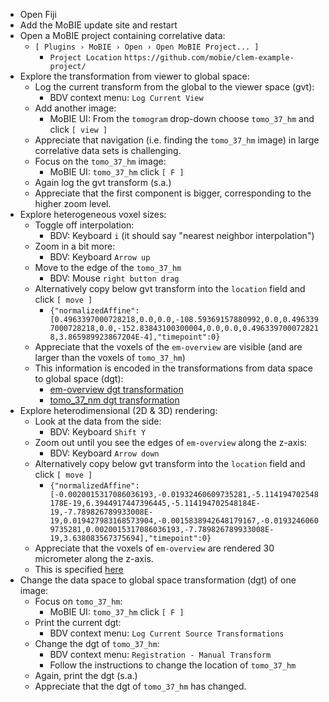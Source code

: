 - Open Fiji
- Add the MoBIE update site and restart
- Open a MoBIE project containing correlative data:
  - `[ Plugins › MoBIE › Open › Open MoBIE Project... ]`
    - `Project Location` `https://github.com/mobie/clem-example-project/`
- Explore the transformation from viewer to global space:
  - Log the current transform from the global to the viewer space (gvt):
    - BDV context menu: `Log Current View`
  - Add another image:
    - MoBIE UI: From the `tomogram` drop-down choose `tomo_37_hm` and click `[ view ]`
  - Appreciate that navigation (i.e. finding the `tomo_37_hm` image) in large correlative data sets is challenging.
  - Focus on the `tomo_37_hm` image:
    - MoBIE UI: `tomo_37_hm` click `[ F ]`
  - Again log the gvt transform (s.a.)
  - Appreciate that the first component is bigger, corresponding to the higher zoom level.
- Explore heterogeneous voxel sizes:
  - Toggle off interpolation:
    - BDV: Keyboard `i` (it should say "nearest neighbor interpolation")
  - Zoom in a bit more:
    - BDV: Keyboard `Arrow up`
  - Move to the edge of the `tomo_37_hm`
    - BDV: Mouse `right button drag`
  - Alternatively copy below gvt transform into the `location` field and click `[ move ]`
    - `{"normalizedAffine":[0.4963397000728218,0.0,0.0,-108.59369157880992,0.0,0.4963397000728218,0.0,-152.83843100300004,0.0,0.0,0.4963397000728218,3.865989923867204E-4],"timepoint":0}`
  - Appreciate that the voxels of the `em-overview` are visible (and are larger than the voxels of `tomo_37_hm`)
  - This information is encoded in the transformations from data space to global space (dgt):
    - [em-overview dgt transformation](https://s3.embl.de/yeast-clem/hela/images/ome-zarr/em-overview.ome.zarr/.zattrs)
    - [tomo_37_nm dgt transformation](https://github.com/mobie/clem-example-project/blob/66064176fa39b9f7d0e94f855f1c4b7d226812d4/data/hela/images/bdv-n5-s3/tomo_37_hm.xml#L38)
- Explore heterodimensional (2D & 3D) rendering:
  - Look at the data from the side:
    - BDV: Keyboard `Shift Y`
  - Zoom out until you see the edges of `em-overview` along the z-axis:
    - BDV: Keyboard `Arrow down`
  - Alternatively copy below gvt transform into the `location` field and click `[ move ]`
    - `{"normalizedAffine":[-0.0020015317086036193,-0.01932460609735281,-5.114194702548178E-19,6.3944917447396445,-5.114194702548184E-19,-7.789826789933008E-19,0.019427983168573904,-0.0015838942648179167,-0.01932460609735281,0.0020015317086036193,-7.789826789933008E-19,3.638083567375694],"timepoint":0}`
  - Appreciate that the voxels of `em-overview` are rendered 30 micrometer along the z-axis.
  - This is specified [here](https://github.com/mobie/clem-example-project/blob/66064176fa39b9f7d0e94f855f1c4b7d226812d4/data/hela/dataset.json#L752)
- Change the data space to global space transformation (dgt) of one image:
  - Focus on `tomo_37_hm`:
    - MoBIE UI: `tomo_37_hm` click `[ F ]`
  - Print the current dgt:
    - BDV context menu: `Log Current Source Transformations`
  - Change the dgt of `tomo_37_hm`:
    - BDV context menu: `Registration - Manual Transform`
    - Follow the instructions to change the location of `tomo_37_hm`
  - Again, print the dgt (s.a.)
  - Appreciate that the dgt of `tomo_37_hm` has changed.
